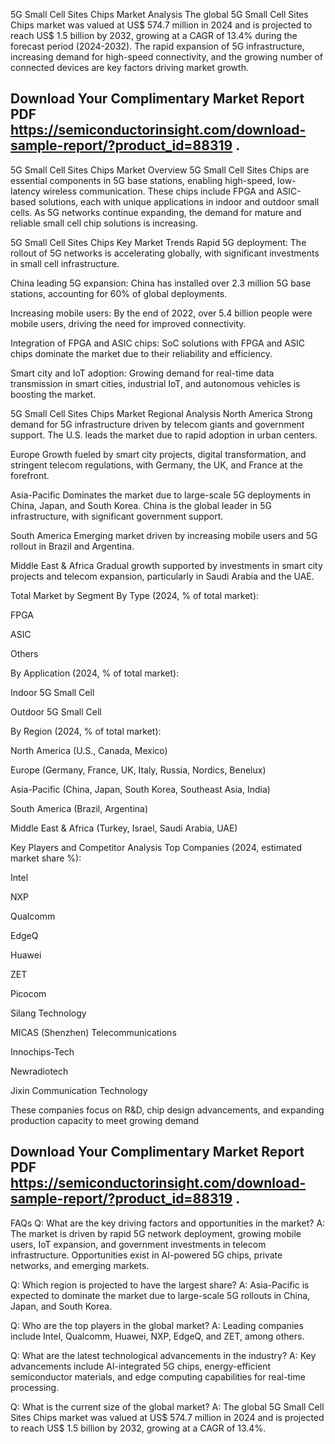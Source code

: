 5G Small Cell Sites Chips Market Analysis
The global 5G Small Cell Sites Chips market was valued at US$ 574.7 million in 2024 and is projected to reach US$ 1.5 billion by 2032, growing at a CAGR of 13.4% during the forecast period (2024-2032). The rapid expansion of 5G infrastructure, increasing demand for high-speed connectivity, and the growing number of connected devices are key factors driving market growth.

## Download Your Complimentary Market  Report PDF https://semiconductorinsight.com/download-sample-report/?product_id=88319 .

5G Small Cell Sites Chips Market Overview
5G Small Cell Sites Chips are essential components in 5G base stations, enabling high-speed, low-latency wireless communication. These chips include FPGA and ASIC-based solutions, each with unique applications in indoor and outdoor small cells. As 5G networks continue expanding, the demand for mature and reliable small cell chip solutions is increasing.

5G Small Cell Sites Chips Key Market Trends
Rapid 5G deployment: The rollout of 5G networks is accelerating globally, with significant investments in small cell infrastructure.

China leading 5G expansion: China has installed over 2.3 million 5G base stations, accounting for 60% of global deployments.

Increasing mobile users: By the end of 2022, over 5.4 billion people were mobile users, driving the need for improved connectivity.

Integration of FPGA and ASIC chips: SoC solutions with FPGA and ASIC chips dominate the market due to their reliability and efficiency.

Smart city and IoT adoption: Growing demand for real-time data transmission in smart cities, industrial IoT, and autonomous vehicles is boosting the market.

5G Small Cell Sites Chips Market Regional Analysis
North America
Strong demand for 5G infrastructure driven by telecom giants and government support. The U.S. leads the market due to rapid adoption in urban centers.

Europe
Growth fueled by smart city projects, digital transformation, and stringent telecom regulations, with Germany, the UK, and France at the forefront.

Asia-Pacific
Dominates the market due to large-scale 5G deployments in China, Japan, and South Korea. China is the global leader in 5G infrastructure, with significant government support.

South America
Emerging market driven by increasing mobile users and 5G rollout in Brazil and Argentina.

Middle East & Africa
Gradual growth supported by investments in smart city projects and telecom expansion, particularly in Saudi Arabia and the UAE.

Total Market by Segment
By Type (2024, % of total market):

FPGA

ASIC

Others

By Application (2024, % of total market):

Indoor 5G Small Cell

Outdoor 5G Small Cell

By Region (2024, % of total market):

North America (U.S., Canada, Mexico)

Europe (Germany, France, UK, Italy, Russia, Nordics, Benelux)

Asia-Pacific (China, Japan, South Korea, Southeast Asia, India)

South America (Brazil, Argentina)

Middle East & Africa (Turkey, Israel, Saudi Arabia, UAE)

Key Players and Competitor Analysis
Top Companies (2024, estimated market share %):

Intel

NXP

Qualcomm

EdgeQ

Huawei

ZET

Picocom

Silang Technology

MICAS (Shenzhen) Telecommunications

Innochips-Tech

Newradiotech

Jixin Communication Technology

These companies focus on R&D, chip design advancements, and expanding production capacity to meet growing demand


## Download Your Complimentary Market  Report PDF https://semiconductorinsight.com/download-sample-report/?product_id=88319 .

FAQs
Q: What are the key driving factors and opportunities in the market?
A: The market is driven by rapid 5G network deployment, growing mobile users, IoT expansion, and government investments in telecom infrastructure. Opportunities exist in AI-powered 5G chips, private networks, and emerging markets.


Q: Which region is projected to have the largest share?
A: Asia-Pacific is expected to dominate the market due to large-scale 5G rollouts in China, Japan, and South Korea.


Q: Who are the top players in the global market?
A: Leading companies include Intel, Qualcomm, Huawei, NXP, EdgeQ, and ZET, among others.


Q: What are the latest technological advancements in the industry?
A: Key advancements include AI-integrated 5G chips, energy-efficient semiconductor materials, and edge computing capabilities for real-time processing.


Q: What is the current size of the global market?
A: The global 5G Small Cell Sites Chips market was valued at US$ 574.7 million in 2024 and is projected to reach US$ 1.5 billion by 2032, growing at a CAGR of 13.4%.

